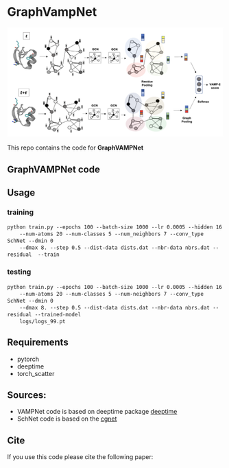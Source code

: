 # GraphVampNet

![figure](figure_1.png)

This repo contains the code for **GraphVAMPNet**


## GraphVAMPNet code

## Usage

### training
```
python train.py --epochs 100 --batch-size 1000 --lr 0.0005 --hidden 16  
    --num-atoms 20 --num-classes 5 --num_neighbors 7 --conv_type SchNet --dmin 0 
    --dmax 8. --step 0.5 --dist-data dists.dat --nbr-data nbrs.dat --residual  --train
```
### testing

```
python train.py --epochs 100 --batch-size 1000 --lr 0.0005 --hidden 16 
    --num-atoms 20 --num-classes 5 --num-neighbors 7 --conv_type SchNet --dmin 0
    --dmax 8. --step 0.5 --dist-data dists.dat --nbr-data nbrs.dat --residual --trained-model
    logs/logs_99.pt
```

## Requirements
- pytorch
- deeptime
- torch_scatter



## Sources:
- VAMPNet code is based on deeptime package [deeptime](https://deeptime-ml.github.io/latest/index.html)
- SchNet code is based on the [cgnet](https://github.com/brookehus/cgnet)


## Cite
If you use this code please cite the following paper:

```
```
